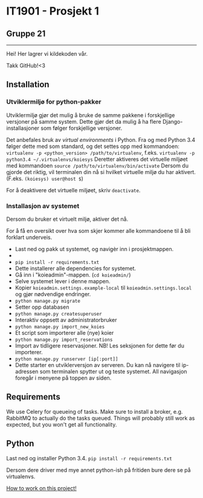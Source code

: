# IT1901 - Prosjekt 1
## Gruppe 21
---

Hei! Her lagrer vi kildekoden vår.

Takk GitHub!<3

## Installation

### Utviklermiljø for python-pakker

Utviklermiljø gjør det mulig å bruke de samme pakkene i forskjellige versjoner på samme system. Dette gjør det da mulig å ha flere Django-installasjoner som følger forskjellige versjoner.

Det anbefales bruk av *virtual environments* i Python. Fra og med Python 3.4 følger dette med som standard, og det settes opp med kommandoen:
`virtualenv -p <python_version> /path/to/virtualenv`, f.eks.
`virtualenv -p python3.4 ~/.virtualenvs/koiesys`
Deretter aktiveres det virtuelle miljøet med kommandoen
`source /path/to/virtualenv/bin/activate`
Dersom du gjorde det riktig, vil terminalen din nå si hvilket virtuelle miljø du har aktivert. (F.eks. `(koiesys) user@host $`)

For å deaktivere det virtuelle miljøet, skriv `deactivate`.

### Installasjon av systemet

Dersom du bruker et virtuelt miljø, aktiver det nå.

For å få en oversikt over hva som skjer kommer alle kommandoene til å bli forklart underveis.

- Last ned og pakk ut systemet, og navigèr inn i prosjektmappen.
-
- `pip install -r requirements.txt`
 - Dette installerer alle dependencies for systemet.
- Gå inn i "koieadmin"-mappen. (`cd koieadmin/`)
 - Selve systemet lever i denne mappen.
- Kopier `koieadmin.settings.example-local` til `koieadmin.settings.local` og gjør nødvendige endringer.
- `python manage.py migrate`
 - Setter opp databasen
- `python manage.py createsuperuser`
 - Interaktiv oppsett av  administratorbruker
- `python manage.py import_new_koies`
 - Et script som importerer alle (nye) koier
- `python manage.py import_reservations`
 - Import av tidligere reservasjoner. NB! Les seksjonen for dette før du importerer.
- `python manage.py runserver [ip[:port]]`
 - Dette starter en utviklerversjon av serveren. Du kan nå navigere til ip-adressen som terminalen spytter ut og teste systemet. All navigasjon foregår i menyene på toppen av siden.

## Requirements

We use Celery for queueing of tasks. Make sure to install a broker, e.g. RabbitMQ to actually do the tasks queued. Things will probably still work as expected, but you won't get all functionality.

## Python

Last ned og installer Python 3.4.
`pip install -r requirements.txt`

Dersom dere driver med mye annet python-ish på fritiden bure dere se på virtualenvs.

[How to work on this project!](https://github.com/sklirg/it1901/wiki/How-to-work-on-this-project)
